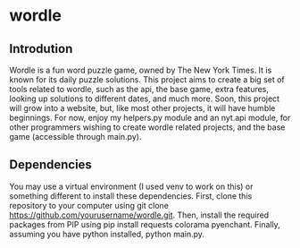 # wordle
## Introdution
Wordle is a fun word puzzle game, owned by The New York Times. It is known for its daily puzzle solutions.
This project aims to create a big set of tools related to wordle, such as the api, the base game, extra features,
looking up solutions to different dates, and much more. Soon, this project will grow into a website, but, like most
other projects, it will have humble beginnings. For now, enjoy my helpers.py module and an nyt.api module, for other
programmers wishing to create wordle related projects, and the base game (accessible through main.py).
## Dependencies
You may use a virtual environment (I used venv to work on this) or something different to install these dependencies.
First, clone this repository to your computer using
git clone https://github.com/yourusername/wordle.git.
Then, install the required packages from PIP using
pip install requests colorama pyenchant.
Finally, assuming you have python installed, 
python main.py.
